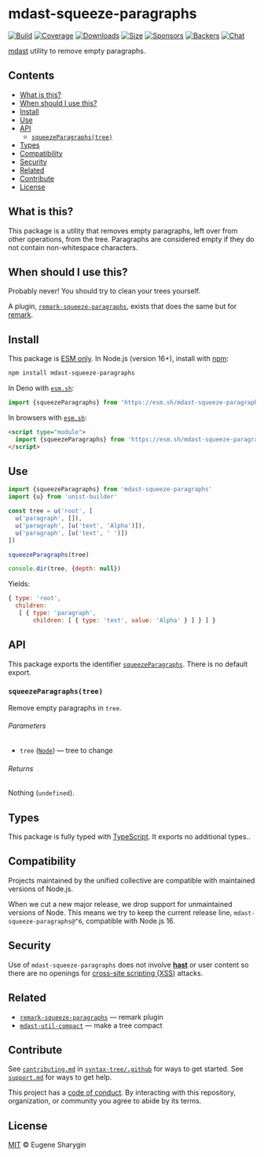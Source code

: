 # mdast-squeeze-paragraphs

[![Build][build-badge]][build]
[![Coverage][coverage-badge]][coverage]
[![Downloads][downloads-badge]][downloads]
[![Size][size-badge]][size]
[![Sponsors][sponsors-badge]][collective]
[![Backers][backers-badge]][collective]
[![Chat][chat-badge]][chat]

[mdast][] utility to remove empty paragraphs.

## Contents

*   [What is this?](#what-is-this)
*   [When should I use this?](#when-should-i-use-this)
*   [Install](#install)
*   [Use](#use)
*   [API](#api)
    *   [`squeezeParagraphs(tree)`](#squeezeparagraphstree)
*   [Types](#types)
*   [Compatibility](#compatibility)
*   [Security](#security)
*   [Related](#related)
*   [Contribute](#contribute)
*   [License](#license)

## What is this?

This package is a utility that removes empty paragraphs, left over from other
operations, from the tree.
Paragraphs are considered empty if they do not contain non-whitespace
characters.

## When should I use this?

Probably never!
You should try to clean your trees yourself.

A plugin, [`remark-squeeze-paragraphs`][remark-squeeze-paragraphs], exists that
does the same but for [remark][].

## Install

This package is [ESM only][esm].
In Node.js (version 16+), install with [npm][]:

```sh
npm install mdast-squeeze-paragraphs
```

In Deno with [`esm.sh`][esmsh]:

```js
import {squeezeParagraphs} from 'https://esm.sh/mdast-squeeze-paragraphs@6'
```

In browsers with [`esm.sh`][esmsh]:

```html
<script type="module">
  import {squeezeParagraphs} from 'https://esm.sh/mdast-squeeze-paragraphs@6?bundle'
</script>
```

## Use

```js
import {squeezeParagraphs} from 'mdast-squeeze-paragraphs'
import {u} from 'unist-builder'

const tree = u('root', [
  u('paragraph', []),
  u('paragraph', [u('text', 'Alpha')]),
  u('paragraph', [u('text', ' ')])
])

squeezeParagraphs(tree)

console.dir(tree, {depth: null})
```

Yields:

```js
{ type: 'root',
  children:
   [ { type: 'paragraph',
       children: [ { type: 'text', value: 'Alpha' } ] } ] }
```

## API

This package exports the identifier
[`squeezeParagraphs`][api-squeezeparagraphs].
There is no default export.

### `squeezeParagraphs(tree)`

Remove empty paragraphs in `tree`.

###### Parameters

*   `tree` ([`Node`][node])
    — tree to change

###### Returns

Nothing (`undefined`).

## Types

This package is fully typed with [TypeScript][].
It exports no additional types..

## Compatibility

Projects maintained by the unified collective are compatible with maintained
versions of Node.js.

When we cut a new major release, we drop support for unmaintained versions of
Node.
This means we try to keep the current release line,
`mdast-squeeze-paragraphs@^6`, compatible with Node.js 16.

## Security

Use of `mdast-squeeze-paragraphs` does not involve **[hast][]** or user content
so there are no openings for [cross-site scripting (XSS)][xss] attacks.

## Related

*   [`remark-squeeze-paragraphs`][remark-squeeze-paragraphs]
    — remark plugin
*   [`mdast-util-compact`](https://github.com/syntax-tree/mdast-util-compact)
    — make a tree compact

## Contribute

See [`contributing.md`][contributing] in [`syntax-tree/.github`][health] for
ways to get started.
See [`support.md`][support] for ways to get help.

This project has a [code of conduct][coc].
By interacting with this repository, organization, or community you agree to
abide by its terms.

## License

[MIT][license] © Eugene Sharygin

<!-- Definitions -->

[build-badge]: https://github.com/syntax-tree/mdast-squeeze-paragraphs/workflows/main/badge.svg

[build]: https://github.com/syntax-tree/mdast-squeeze-paragraphs/actions

[coverage-badge]: https://img.shields.io/codecov/c/github/syntax-tree/mdast-squeeze-paragraphs.svg

[coverage]: https://codecov.io/github/syntax-tree/mdast-squeeze-paragraphs

[downloads-badge]: https://img.shields.io/npm/dm/mdast-squeeze-paragraphs.svg

[downloads]: https://www.npmjs.com/package/mdast-squeeze-paragraphs

[size-badge]: https://img.shields.io/badge/dynamic/json?label=minzipped%20size&query=$.size.compressedSize&url=https://deno.bundlejs.com/?q=mdast-squeeze-paragraphs

[size]: https://bundlejs.com/?q=mdast-squeeze-paragraphs

[sponsors-badge]: https://opencollective.com/unified/sponsors/badge.svg

[backers-badge]: https://opencollective.com/unified/backers/badge.svg

[collective]: https://opencollective.com/unified

[chat-badge]: https://img.shields.io/badge/chat-discussions-success.svg

[chat]: https://github.com/syntax-tree/unist/discussions

[npm]: https://docs.npmjs.com/cli/install

[esm]: https://gist.github.com/sindresorhus/a39789f98801d908bbc7ff3ecc99d99c

[esmsh]: https://esm.sh

[typescript]: https://www.typescriptlang.org

[license]: license

[health]: https://github.com/syntax-tree/.github

[contributing]: https://github.com/syntax-tree/.github/blob/main/contributing.md

[support]: https://github.com/syntax-tree/.github/blob/main/support.md

[coc]: https://github.com/syntax-tree/.github/blob/main/code-of-conduct.md

[xss]: https://en.wikipedia.org/wiki/Cross-site_scripting

[hast]: https://github.com/syntax-tree/hast

[mdast]: https://github.com/syntax-tree/mdast

[node]: https://github.com/syntax-tree/mdast#node

[remark]: https://github.com/remarkjs/remark

[remark-squeeze-paragraphs]: https://github.com/remarkjs/remark-squeeze-paragraphs

[api-squeezeparagraphs]: #squeezeparagraphstree
